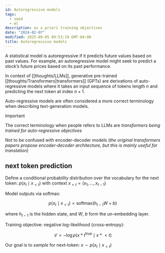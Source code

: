 ```yaml
---
id: Autoregressive models
tags:
  - seed
  - ml
description: as a priori training objectives
date: "2024-02-07"
modified: 2025-09-05 09:53:19 GMT-04:00
title: Autoregressive models
---
```


A statistical model is autoregressive if it predicts future values based on past values. For example,
an autoregressive model might seek to predict a stock’s future prices based on its past performance.

In context of [[thoughts/LLMs]], generative pre-trained [[thoughts/Transformers|transformers]] (GPTs) are derivations of
auto-regressive models where it takes an input sequence of tokens length $n$ and predicting the next token at index
$n+1$.

Auto-regressive models are often considered a more correct terminology when describing text-generation models.

> [!important]
>
> The correct terminology when people refers to LLMs are _transformers being trained for auto-regressive objectives_

Not to be confused with encoder-decoder models (_the original transformers papers propose encoder-decoder architecture, but this is mainly useful for translation_)

## next token prediction

Define a conditional probability distribution over the vocabulary for the next token: $p(x_t \mid x_{<t})$ with context $x_{<t} = (x_1, ..., x_{t-1})$

Model outputs via softmax:

$$
p(x_t \mid x_{<t}) = \mathrm{softmax}(h_{t-1} W + b)
$$

where $h_{t-1}$ is the hidden state, and $W$, $b$ form the un-embedding layer.

Training objective: negative log-likelihood (cross-entropy):

$$
\mathcal{L} = -\log p(x*t^{\text{true}} \mid x*{<t})
$$

Our goal is to _sample_ for next-token: $x \sim p(x_{t} \mid x_{<t})$
